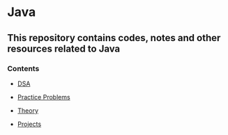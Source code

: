 # Java

## This repository contains codes, notes and other resources related to Java

### Contents

- [DSA](https://github.com/kannanjayachandran/Java/tree/main/1.%20DSA)

- [Practice Problems](https://github.com/kannanjayachandran/Java/tree/main/2.%20Practice%20Problems)

- [Theory](https://github.com/kannanjayachandran/Java/tree/main/3.%20Theory)

- [Projects](https://github.com/kannanjayachandran/Java/tree/main/4.%20Projects)
